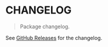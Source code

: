 # CHANGELOG

> Package changelog.

See [GitHub Releases](https://github.com/stdlib-js/array-base-filled/releases) for the changelog.